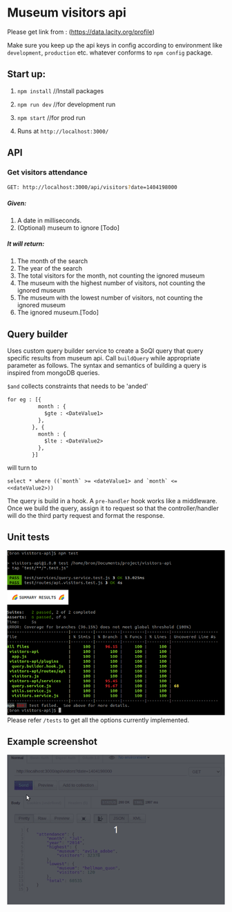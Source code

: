 # Museum visitors api

Please get link from  : 
(https://data.lacity.org/profile)

Make sure you keep up the api keys in config according to environment like `development`, `production` etc. whatever conforms to `npm config` package. 

## Start up:

1. `npm install` //Install packages

2. `npm run dev` //for development run

3. `npm start` //for prod run

4. Runs at `http://localhost:3000/`

## API 
### Get visitors attendance

```sh
GET: http://localhost:3000/api/visitors?date=1404198000
```
##### Given:
1. A date in milliseconds.
2. (Optional) museum to ignore [Todo]

##### It will return:
1. The month of the search
2. The year of the search
3. The total visitors for the month, not counting the ignored museum
4. The museum with the highest number of visitors, not counting the ignored museum
5. The museum with the lowest number of visitors, not counting the ignored museum
6. The ignored museum.[Todo]

## Query builder
Uses custom query builder service to create a SoQl query that query specific results from museum api.
Call `buildQuery` while appropriate parameter as follows. The syntax and semantics of building a query is inspired from mongoDB queries.

`$and` collects constraints that needs to be 'anded'
```
for eg : [{
          month : {
            $gte : <DateValue1>
          },
        }, {
          month : {
            $lte : <DateValue2>
          },
        }]
```
will turn to 

```
select * where ((`month` >= <dateValue1> and `month` <= <<dateValue2>))
```

The query is build in a hook. A `pre-handler` hook works like a middleware.
Once we build the query, assign it to request so that the controller/handler will do the third party request and format the response.

## Unit tests
![Alt text](test.png?raw=true "Title")
Please refer `/tests` to get all the options currently implemented. 

## Example screenshot
![Alt text](example.gif?raw=true "Title")
